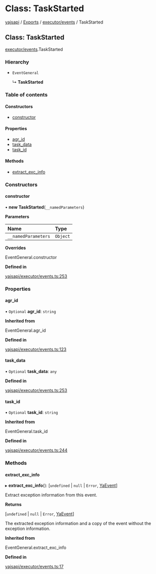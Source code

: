 # Class: TaskStarted

[yajsapi](../yajsapi.md) / [Exports](../modules/) / [executor/events](../modules/executor_events.md) / TaskStarted

## Class: TaskStarted

[executor/events](../modules/executor_events.md).TaskStarted

### Hierarchy

* `EventGeneral`

  ↳ **TaskStarted**

### Table of contents

#### Constructors

* [constructor](executor_events.taskstarted.md#constructor)

#### Properties

* [agr\_id](executor_events.taskstarted.md#agr_id)
* [task\_data](executor_events.taskstarted.md#task_data)
* [task\_id](executor_events.taskstarted.md#task_id)

#### Methods

* [extract\_exc\_info](executor_events.taskstarted.md#extract_exc_info)

### Constructors

#### constructor

• **new TaskStarted**\(`__namedParameters`\)

**Parameters**

| Name | Type |
| :--- | :--- |
| `__namedParameters` | `Object` |

**Overrides**

EventGeneral.constructor

**Defined in**

[yajsapi/executor/events.ts:253](https://github.com/golemfactory/yajsapi/blob/8f42a91/yajsapi/executor/events.ts#L253)

### Properties

#### agr\_id

• `Optional` **agr\_id**: `string`

**Inherited from**

EventGeneral.agr\_id

**Defined in**

[yajsapi/executor/events.ts:123](https://github.com/golemfactory/yajsapi/blob/8f42a91/yajsapi/executor/events.ts#L123)

#### task\_data

• `Optional` **task\_data**: `any`

**Defined in**

[yajsapi/executor/events.ts:253](https://github.com/golemfactory/yajsapi/blob/8f42a91/yajsapi/executor/events.ts#L253)

#### task\_id

• `Optional` **task\_id**: `string`

**Inherited from**

EventGeneral.task\_id

**Defined in**

[yajsapi/executor/events.ts:244](https://github.com/golemfactory/yajsapi/blob/8f42a91/yajsapi/executor/events.ts#L244)

### Methods

#### extract\_exc\_info

▸ **extract\_exc\_info**\(\): \[`undefined` \| `null` \| `Error`, [YaEvent](executor_events.yaevent.md)\]

Extract exception information from this event.

**Returns**

\[`undefined` \| `null` \| `Error`, [YaEvent](executor_events.yaevent.md)\]

The extracted exception information and a copy of the event without the exception information.

**Inherited from**

EventGeneral.extract\_exc\_info

**Defined in**

[yajsapi/executor/events.ts:17](https://github.com/golemfactory/yajsapi/blob/8f42a91/yajsapi/executor/events.ts#L17)

